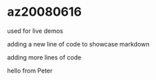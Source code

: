 # az20080616
used for live demos

adding a new line of code to showcase markdown

adding more lines of code

hello from Peter
